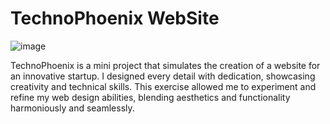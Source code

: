 # TechnoPhoenix WebSite

![image](https://github.com/user-attachments/assets/02d2ced9-a9ad-40d2-977b-5174ead67e24)

TechnoPhoenix is a mini project that simulates the creation of a website for an innovative startup. I designed every detail with dedication, showcasing creativity and technical skills. This exercise allowed me to experiment and refine my web design abilities, blending aesthetics and functionality harmoniously and seamlessly.
